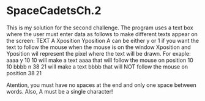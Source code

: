 # SpaceCadetsCh.2

This is my solution for the second challenge. The program uses a text box where the user must enter data as follows to make different texts appear on the screen:
TEXT A Xposition Yposition
A can be either y or 1 if you want the text to follow the mouse when the mouse is on the window
Xposition and Yposition wil represent the pixel where the text will be drawn.
For exaple:
aaaa y 10 10 will make a text aaaa that will follow the mouse on position 10 10
bbbb n 38 21 will make a text bbbb that will NOT follow the mouse on position 38 21

Atention, you must have no spaces at the end and only one space between words. Also, A must be a single character!
